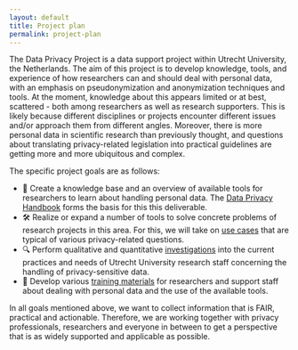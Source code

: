 ```yaml
---
layout: default
title: Project plan
permalink: project-plan
---
```


The Data Privacy Project is a data support project within Utrecht University, the Netherlands. The aim of this project is to develop knowledge, tools, and experience of how researchers can and should deal with personal data, with an emphasis on pseudonymization and anonymization techniques and tools. At the moment, knowledge about this appears limited or at best, scattered - both among researchers as well as research supporters. This is likely because different disciplines or projects encounter different issues and/or approach them from different angles. Moreover, there is more personal data in scientific research than previously thought, and questions about translating privacy-related legislation into practical guidelines are getting more and more ubiquitous and complex.

The specific project goals are as follows:

- 🧠 Create a knowledge base and an overview of available tools for researchers to learn about handling personal data. The [Data Privacy Handbook](deliverables/dataprivacyhandbook) forms the basis for this this deliverable.
- 🛠️ Realize or expand a number of tools to solve concrete problems of research projects in this area. For this, we will take on [use cases](deliverables/use-cases) that are typical of various privacy-related questions.
- 🔍 Perform qualitative and quantitative [investigations](deliverables/survey) into the current practices and needs of Utrecht University research staff concerning the handling of privacy-sensitive data.
- 💪 Develop various [training materials](deliverables/dissemination) for researchers and support staff about dealing with personal data and the use of the available tools.

In all goals mentioned above, we want to collect information that is FAIR, practical and actionable. Therefore, we are working together with privacy professionals, researchers and everyone in between to get a perspective that is as widely supported and applicable as possible.